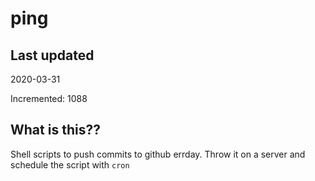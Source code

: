 # ping

## Last updated
2020-03-31

Incremented: 1088

## What is this??
Shell scripts to push commits to github errday. Throw it on a server and schedule the script with `cron`
